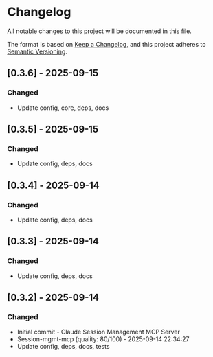 # Changelog

All notable changes to this project will be documented in this file.

The format is based on [Keep a Changelog](https://keepachangelog.com/en/1.0.0/),
and this project adheres to [Semantic Versioning](https://semver.org/spec/v2.0.0.html).

## [0.3.6] - 2025-09-15

### Changed

- Update config, core, deps, docs

## [0.3.5] - 2025-09-15

### Changed

- Update config, deps, docs

## [0.3.4] - 2025-09-14

### Changed

- Update config, deps, docs

## [0.3.3] - 2025-09-14

### Changed

- Update config, deps, docs

## [0.3.2] - 2025-09-14

### Changed

- Initial commit - Claude Session Management MCP Server
- Session-mgmt-mcp (quality: 80/100) - 2025-09-14 22:34:27
- Update config, deps, docs, tests
